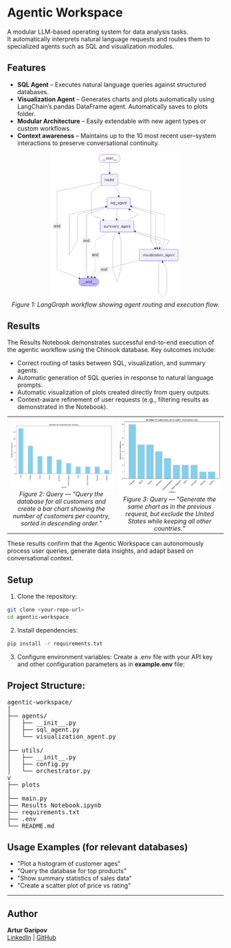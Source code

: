 # Agentic Workspace 

A modular LLM-based operating system for data analysis tasks.  
It automatically interprets natural language requests and routes them to specialized agents such as SQL and visualization modules.

## Features

- **SQL Agent** – Executes natural language queries against structured databases.  
- **Visualization Agent** – Generates charts and plots automatically using LangChain’s pandas DataFrame agent. Automatically saves to plots folder.
- **Modular Architecture** – Easily extendable with new agent types or custom workflows.  
- **Context awareness** – Maintains up to the 10 most recent user–system interactions to preserve conversational continuity.
<p align="center">
  <img src="plots/workflow.png" alt="LangGraph workflow of the Agentic Workspace" width="300">
  <br>
  <em>Figure 1: LangGraph workflow showing agent routing and execution flow.</em>
</p>


## Results

The Results Notebook demonstrates successful end-to-end execution of the agentic workflow using the Chinook database.
Key outcomes include:

- Correct routing of tasks between SQL, visualization, and summary agents.
- Automatic generation of SQL queries in response to natural language prompts.
- Automatic visualization of plots created directly from query outputs.
- Context-aware refinement of user requests (e.g., filtering results as  demonstrated in the Notebook).
<table>
  <tr>
    <td align="center" width="50%">
      <img src="plots/output1.png" alt="Results of the 1st query" width="400"><br>
      <em>Figure 2: Query — "Query the database for all customers and create a bar chart showing the number of customers per country, sorted in descending order."</em>
    </td>
    <td align="center" width="50%">
      <img src="plots/output2.png" alt="Results of the 2nd query excluding USA" width="400"><br>
      <em>Figure 3: Query — "Generate the same chart as in the previous request, but exclude the United States while keeping all other countries."</em>
    </td>
  </tr>
</table>

These results confirm that the Agentic Workspace can autonomously process user queries, generate data insights, and adapt based on conversational context.


## Setup

1. Clone the repository:
```bash
git clone <your-repo-url>
cd agentic-workspace
```

2. Install dependencies:
```bash
pip install -r requirements.txt
```

3. Configure environment variables:
Create a .env file with your API key and other configuration parameters as in **example.env** file:


## Project Structure:
<pre>
agentic-workspace/
│
├── agents/
│   ├── __init__.py
│   ├── sql_agent.py
│   └── visualization_agent.py
│
├── utils/
│   ├── __init__.py
│   ├── config.py
│   └── orchestrator.py
v
├── plots
│
├── main.py
├── Results Notebook.ipynb
├── requirements.txt
├── .env                   
└── README.md
</pre>


## Usage Examples (for relevant databases)
- "Plot a histogram of customer ages"
- "Query the database for top products"
- "Show summary statistics of sales data"
- "Create a scatter plot of price vs rating"


---

## Author

**Artur Garipov**  
[LinkedIn](https://www.linkedin.com/in/artur-garipov-paris) | [GitHub](https://github.com/Artur-Gar)
